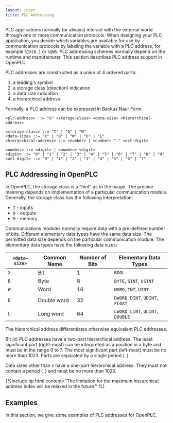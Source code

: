 ```yaml
---
layout: inset
title: PLC Addressing
--- 
```


PLC applications normally (or always) interact with the external world
through one or more communication protocols. When designing your PLC
application, you decide which variables are available for use by communication
protocols by labeling the variable with a PLC address, for example
`%IX10.1` or `%QW5`. PLC addressing schemes normally depend on the
runtime and manufacturer. This section describes PLC address support
in OpenPLC.

PLC addresses are constructed as a union of 4 ordered parts:

1. a leading `%` symbol
2. a storage class (direction) indication
3. a data size indication
4. a hierarchical address

Formally, a PLC address can be expressed in Backus Naur Form.

```
<plc-address> ::= "%" <storage-class> <data-size> <hierarchical-address>

<storage-class> ::= "I" | "Q" | "M"
<data-size> ::= "X" | "B" | "W" | "D" | "L"
<hierarchical-address> ::= <number> | <number> "." <oct-digit>

<number> ::= <digit> | <number> <digit>
<digit> ::= "0" | "1" | "2" | "3" | "4" | "5" | "6" | "7" | "8" | "9"
<oct-digit> ::= "0" | "1" | "2" | "3" | "4" | "5" | "6" | "7"
```

## PLC Addressing in OpenPLC

In OpenPLC, the storage class is a "hint" as to the usage. The precise
meaning depends on implementation of a particular communication module.
Generally, the storage class has the following interpretation:

* `I` - inputs
* `Q` - outputs
* `M` - memory

Communications modules normally require data with a pre-defined number of bits.
Different elementary data types have the same data size. The permitted data
size depends on the particular communication module. The elementary data types
have the following data sizes:

<div class="table-wrapper" markdown="block">

| `<data-size>` | Common Name | Number of Bits | Elementary Data Types    |
|---------------|-------------|----------------|--------------------------|
| `X`           | Bit         | 1              | `BOOL`                   |
| `B`           | Byte        | 8              | `BYTE`, `SINT`, `USINT`  |
| `W`           | Word        | 16             | `WORD`, `INT`, `UINT`    |
| `D`           | Double word | 32             | `DWORD`, `DINT`, `UDINT`, `FLOAT`  |
| `L`           | Long word   | 64             | `LWORD`, `LINT`, `ULINT`, `DOUBLE` |

</div>

The hierarchical address differentiates otherwise equivalent PLC addresses.

Bit (`X`) PLC addresses have a two-part hierarchical address. The least
significant part (right-most) can be interpreted as a position in a byte and
must be in the range 0 to 7. The most significant part (left-most) must be no
more than 1023. Parts are separated by a single period (`.`).

Data sizes other than `X` have a one-part hierarchical address. They must not
contain a period (`.`) and must be no more than 1023.

{%include tip.html content="The limitation for the maximum hierarchical
address index will be relaxed in the future." %}

## Examples

In this section, we give some examples of PLC addresses for OpenPLC.



